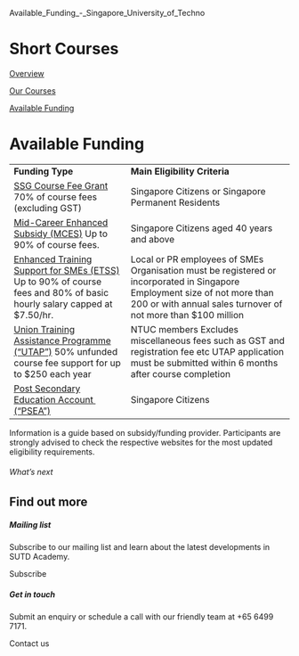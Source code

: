 Available_Funding_-_Singapore_University_of_Techno



Short Courses
=============

[Overview](/course/short-courses/#tabs)

[Our Courses](/course/short-courses/our-courses/#tabs)

[Available Funding](/course/short-courses/available-funding/#tabs)

Available Funding
=================

|  |  |
| --- | --- |
| **Funding Type** | **Main Eligibility Criteria** |
| [SSG Course Fee Grant](https://www.skillsfuture.gov.sg/series)  70% of course fees (excluding GST) | Singapore Citizens or Singapore Permanent Residents |
| [Mid-Career Enhanced Subsidy (MCES)](https://www.skillsfuture.gov.sg/enhancedsubsidy)  Up to 90% of course fees. | Singapore Citizens aged 40 years and above |
| [Enhanced Training Support for SMEs (ETSS)](http://www.ssg.gov.sg/programmes-and-initiatives/funding/enhanced-training-support-for-smes1.html)  Up to 90% of course fees and 80% of basic hourly salary capped at $7.50/hr. | Local or PR employees of SMEs  Organisation must be registered or incorporated in Singapore Employment size of not more than 200 or with annual sales turnover of not more than $100 million |
| [Union Training Assistance Programme (“UTAP”)](http://skillsupgrade.ntuc.org.sg/wps/portal/skillsupgrade/home/skillsupgradeavailable/featuredindustries/featuredindustriesdetails?WCM_GLOBAL_CONTEXT=/content_library/skillsupgrade/home/skills+upgrade+available/featured+industries/da9571804f32741a9d86fdbda6c1e78c)  50% unfunded course fee support for up to $250 each year | NTUC members Excludes miscellaneous fees such as GST and registration fee etc  UTAP application must be submitted within 6 months after course completion |
| [Post Secondary Education Account  (“PSEA”)](https://www.moe.gov.sg/financial-matters/psea/overview) | Singapore Citizens |

Information is a guide based on subsidy/funding provider. Participants are strongly advised to check the respective websites for the most updated eligibility requirements.

###### What’s next

Find out more
-------------

##### Mailing list

Subscribe to our mailing list and learn about the latest developments in SUTD Academy.

Subscribe

##### Get in touch

Submit an enquiry or schedule a call with our friendly team at +65 6499 7171.

Contact us

